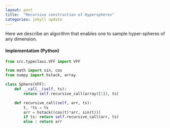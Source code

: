 ```yaml
---
layout: post
title:  "Recursive construction of Hyperspheres"
categories: jekyll update
---
```


<script type="text/javascript"
  src="https://cdnjs.cloudflare.com/ajax/libs/mathjax/2.7.0/MathJax.js?config=TeX-AMS_CHTML">
</script>
<script type="text/x-mathjax-config">
  MathJax.Hub.Config({
    tex2jax: {
      inlineMath: [['$','$'], ['\\(','\\)']],
      processEscapes: true},
      jax: ["input/TeX","input/MathML","input/AsciiMath","output/CommonHTML"],
      extensions: ["tex2jax.js","mml2jax.js","asciimath2jax.js","MathMenu.js","MathZoom.js","AssistiveMML.js", "[Contrib]/a11y/accessibility-menu.js"],
      TeX: {
      extensions: ["AMSmath.js","AMSsymbols.js","noErrors.js","noUndefined.js"],
      equationNumbers: {
      autoNumber: "AMS"
      }
    }
  });
</script>

Here we describe an algorithm that enables one to sample hyper-spheres of any dimension. 

#### Implementation (Python)
```python
from src.typeclass.VFF import VFF

from math import sin, cos
from numpy import hstack, array

class Sphere(VFF):
    def __call__(self, ts):
        return self.recursive_call(array([1]), ts)

    def recursive_call(self, arr, ts):
        t, *ts = ts
        arr = hstack((cos(t)*arr, sin(t)))
        if ts: return self.recursive_call(arr, ts)
        else : return arr
```

